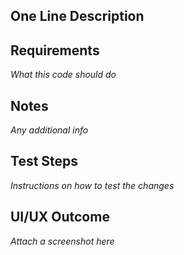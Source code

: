 ## One Line Description

## Requirements

_What this code should do_

## Notes

_Any additional info_

## Test Steps

_Instructions on how to test the changes_

## UI/UX Outcome

_Attach a screenshot here_
